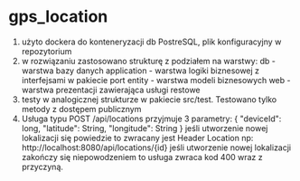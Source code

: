 # gps_location

1. użyto dockera do konteneryzacji db PostreSQL, plik konfiguracyjny w repozytorium
2. w rozwiązaniu zastosowano strukturę z podziałem na warstwy:
  db - warstwa bazy danych
  application - warstwa logiki biznesowej z interfejsami w pakiecie port
  entity - warstwa modeli biznesowych
  web - warstwa prezentacji zawierająca usługi restowe 
3. testy w analogicznej strukturze w pakiecie src/test. Testowano tylko metody z dostępem publicznym
4. Usługa typu POST /api/locations przyjmuje 3 parametry:
  {
    "deviceId": long,
    "latitude": String,
    "longitude": String
  }
  jeśli utworzenie nowej lokalizacji się powiedzie to zwracany jest Header Location np: http://localhost:8080/api/locations/{id}
  jeśli utworzenie nowej lokalizacji zakończy się niepowodzeniem to usługa zwraca kod 400 wraz z przyczyną.
